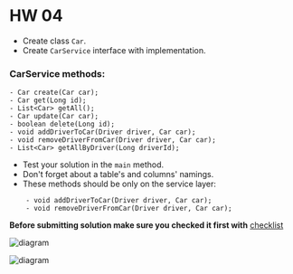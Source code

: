 # HW 04
- Create class `Car`.
- Create `CarService` interface with implementation.

### CarService methods:
    - Car create(Car car);
    - Car get(Long id);
    - List<Car> getAll();
    - Car update(Car car);
    - boolean delete(Long id);
    - void addDriverToCar(Driver driver, Car car);
    - void removeDriverFromCar(Driver driver, Car car);
    - List<Car> getAllByDriver(Long driverId);

- Test your solution in the `main` method.
- Don't forget about a table's and columns' namings.
- These methods should be only on the service layer: 
```
    - void addDriverToCar(Driver driver, Car car);
    - void removeDriverFromCar(Driver driver, Car car);
```

__Before submitting solution make sure you checked it first with__ [checklist](https://mate-academy.github.io/jv-program-common-mistakes/java-JDBC/join/Joins_checklist.html)

![diagram](taxi_models_diagram.jpeg)

![diagram](join-db-diagram.png)

